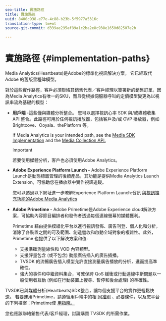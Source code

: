 ```yaml
---
seo-title: 實施路徑
title: 實施路徑
uuid: 8400c938-e77e-4c88-b23b-5f5977a5316c
translation-type: tm+mt
source-git-commit: d339ae295af89a1c2ba2e8c938e1650d82507e2b

---
```



# 實施路徑 {#implementation-paths}

Media Analytics(Heartbeats)是Adobe的標準化視訊解決方案。 它已經取代 Adobe 的舊版里程碑模型。

對於這些實作路徑，客戶必須聯絡其銷售代表／客戶經理以簽署新的銷售訂單，因為Media Analytics有唯一的SKU，而且從根據伺服器呼叫的定價模型變更為以視訊串流為基礎的模型：

* **用戶端** -這些僅與媒體分析整合。 您可以選擇視訊心率 SDK 與/或媒體收集 API 整合。此路徑可用於任何視訊播放器，包括客戶及/或 OVP 播放器，例如 Brightcove、Ooyala、thePlatform 等。

   If Media Analytics is your intended path, see the [Media SDK Implementation](/help/sdk-implement/setup/setup-overview.md) and the [Media Collection API.](/help/media-collection-api/mc-api-overview.md)

   >[!IMPORTANT]
   >
   >若要使用媒體分析，客戶也必須使用Adobe Analytics。

* **Adobe Experience Platform Launch -** Adobe Experience Platform Launch是動態標籤管理的後續產品，其功能是提供Media Analytics Launch Extension，可協助您在播放器中實作視訊追蹤。

   您可以透過以下網址進一步瞭解Experience Platform Launch:音訊 [與視訊擴充功能的Adobe Media Analytics](https://docs.adobe.com/content/help/en/launch/using/extensions-ref/adobe-extension/media-analytics-extension/overview.html)
* **Adobe Primetime -** Adobe Primetime是Adobe Experience cloud解決方案，可協助內容節目編排者和發佈者透過每個連線螢幕的媒體獲利。

   Primetime 藉由提供模組化平台以進行視訊發佈、廣告刊登、個人化和分析，消除了各裝置之間的可及範圍、創造營收和啟動全域對象的複雜性。此外，Primetime 也提供了以下解決方案和值:

   * 支援準確測量線性和 VOD 內容類型。
   * 支援評量包含 (或不包含) 動態廣告插入的廣告插播。
   * TVSDK 的流暢廣告插入模型允許直接測量廣告播放的分析，進而提高準確性。
   * 強大的事件和中繼資料集合，可確保跨 QoS 緩衝或行動連線中斷問題以一般使用者互動 (例如在行動裝置上搜尋、暫停和後台處理) 的準確性。
<!--
   * Integrated support for Nielsen DTVR (linear) with ID3 metadata and DCR with CMS metadata.
-->

TVSDK已與媒體分析(Heartbeats)SDK整合，讓每個支援平台的實作更輕鬆快速。 <!--Primetime also supports the partnership with Nielsen.--> 若要運用Primetime，請遵循用戶端中的相 [同准則](/help/intro-to-ava/implementation-paths/client-side-path.md) 、必要條件，以及您平台的下列檔案：Primetime使 [用指南。](https://helpx.adobe.com/primetime/user-guide.html)

您也應該聯絡銷售代表/客戶經理，討論購買 TVSDK 的所需作業。
